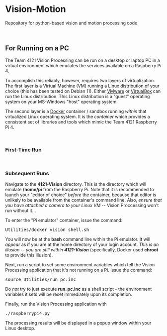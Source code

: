 # Vision-Motion
Repository for python-based vision and motion processing code

&nbsp;

## For Running on a PC ##

The Team 4121 Vision Processing can be run on a desktop or laptop PC in a virtual
environment which emulates the services available on a Raspberry Pi 4.

To accomplish this reliably, however, requires two layers of virtualization.
The first layer is a Virtual Machine (VM) running a Linux distribution of your
choice (this has been tested on Debian 11).  Either [VMware](https://www.vmware.com/)
or [VirtualBox](https://www.virtualbox.org/) can
run the Linux distribution.  This Linux distribution is a "guest" operating
system on your MS-Windows "host" operating system.

The second layer is a [Docker](https://www.docker.com/) container / sandbox running
*within* that virtualized Linux operating system.  It is the *container* which provides
a consistent set of libraries and tools which mimic the Team 4121 Raspberry Pi 4.

&nbsp;

### First-Time Run ###



&nbsp;

### Subsequent Runs ###

Navigate to the **4121-Vision** directory.  This is the directory which will emulate
**/home/pi** from the Raspberry Pi.  Note that it is recommended to launch your
"editor of choice" *before* the container, because that editor is unlikely to be
available from the container's command line.  Also, *ensure that you have attached
a camera to your Linux VM* -- Vision Proccessing won't run without it...

To enter the "Pi emulator" container, issue the command:
<pre>Utilities/docker_vision_shell.sh</pre>

You will now be at the **bash** command line within the Pi emulator.  It will *appear*
as if you are at the home directory of your login account.  *This is an illusion -- you
are still within <b>4121-Vision</b>*  (specifically, Docker used **chroot** to
provide this illusion).

Next, run a script to set some environment variables which tell the Vision Processing
application that it's not running on a Pi.  Issue the command:
<pre>source Utilities/run_pc.inc</pre>

Do *not* try to just execute **run_pc.inc** as a shell script - the environment
variables it sets will be reset immediately upon its completion.

Finally, run the Vision Processing application with
<pre>./raspberrypi4.py</pre>

The processing results will be displayed in a popup window within your Linux desktop.
